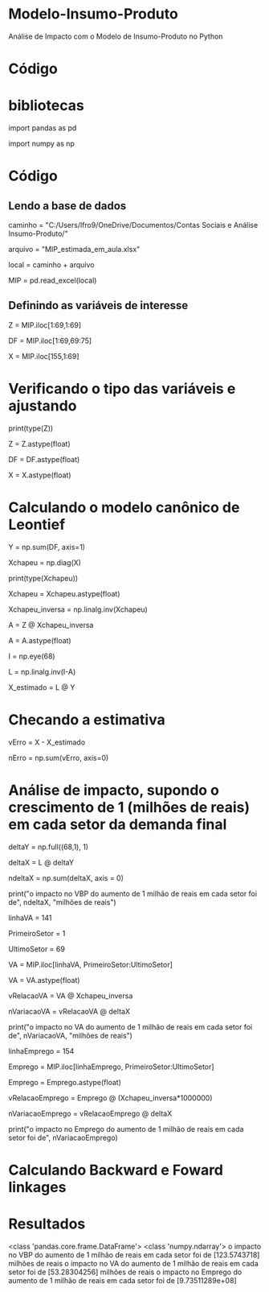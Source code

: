 # Modelo-Insumo-Produto
Análise de Impacto com o Modelo de Insumo-Produto no Python

# Código 
# bibliotecas

import pandas as pd

import numpy as np

# Código

## Lendo a base de dados

caminho = "C:/Users/lfro9/OneDrive/Documentos/Contas Sociais e Análise Insumo-Produto/"

arquivo = "MIP_estimada_em_aula.xlsx"

local = caminho + arquivo

MIP = pd.read_excel(local)

## Definindo as variáveis de interesse

Z = MIP.iloc[1:69,1:69]

DF = MIP.iloc[1:69,69:75]

X = MIP.iloc[155,1:69]

# Verificando o tipo das variáveis e ajustando

print(type(Z))

Z = Z.astype(float)

DF = DF.astype(float)

X = X.astype(float)


# Calculando o modelo canônico de Leontief

Y = np.sum(DF, axis=1)

Xchapeu = np.diag(X)

print(type(Xchapeu))

Xchapeu = Xchapeu.astype(float)

Xchapeu_inversa = np.linalg.inv(Xchapeu)

A = Z @ Xchapeu_inversa

A = A.astype(float)

I = np.eye(68)

L = np.linalg.inv(I-A)

X_estimado = L @ Y

# Checando a estimativa

vErro = X - X_estimado

nErro = np.sum(vErro, axis=0)

# Análise de impacto, supondo o crescimento de 1 (milhões de reais) em cada setor da demanda final

deltaY = np.full((68,1), 1)

deltaX = L @ deltaY

ndeltaX = np.sum(deltaX, axis = 0)

print("o impacto no VBP do aumento de 1 milhão de reais em cada setor foi de", ndeltaX, "milhões de reais")

linhaVA = 141

PrimeiroSetor = 1

UltimoSetor = 69

VA = MIP.iloc[linhaVA, PrimeiroSetor:UltimoSetor]

VA = VA.astype(float)

vRelacaoVA = VA @ Xchapeu_inversa

nVariacaoVA = vRelacaoVA @ deltaX

print("o impacto no VA do aumento de 1 milhão de reais em cada setor foi de", nVariacaoVA, "milhões de reais")

linhaEmprego = 154

Emprego = MIP.iloc[linhaEmprego, PrimeiroSetor:UltimoSetor]

Emprego = Emprego.astype(float)

vRelacaoEmprego = Emprego @ (Xchapeu_inversa*1000000)

nVariacaoEmprego = vRelacaoEmprego @ deltaX

print("o impacto no Emprego do aumento de 1 milhão de reais em cada setor foi de", nVariacaoEmprego)

# Calculando Backward e Foward linkages

# Resultados
<class 'pandas.core.frame.DataFrame'>
<class 'numpy.ndarray'>
o impacto no VBP do aumento de 1 milhão de reais em cada setor foi de [123.5743718] milhões de reais
o impacto no VA do aumento de 1 milhão de reais em cada setor foi de [53.28304256] milhões de reais
o impacto no Emprego do aumento de 1 milhão de reais em cada setor foi de [9.73511289e+08]

